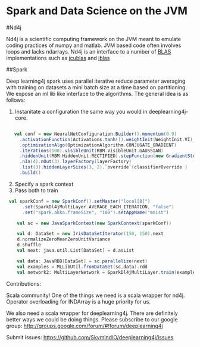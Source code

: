 # Spark and Data Science on the JVM



#Nd4j


Nd4j is a scientific computing framework on the JVM meant to emulate coding practices of numpy and matlab. JVM based code often involves loops and lacks ndarrays.  Nd4j is an interface to a number of [BLAS](http://www.netlib.org/blas/) implementations such as [jcublas](http://jcuda.org/) and [jblas](http://mikiobraun.github.io/jblas/)



##Spark


Deep learning4j spark uses parallel iterative reduce parameter averaging with training on datasets a mini batch size at a time based on partitioning. We expose an ml lib like interface to the algorithms. The general idea is as follows:

1. Instanitate a configuration the same way you would in deeplearning4j-core. 
 ```scala

    val conf = new NeuralNetConfiguration.Builder().momentum(0.9)
      .activationFunction(Activations.tanh()).weightInit(WeightInit.VI)
      .optimizationAlgo(OptimizationAlgorithm.CONJUGATE_GRADIENT)
      .iterations(100).visibleUnit(RBM.VisibleUnit.GAUSSIAN)
      .hiddenUnit(RBM.HiddenUnit.RECTIFIED).stepFunction(new GradientStepFunction())
      .nIn(4).nOut(3).layerFactory(layerFactory)
      .list(3).hiddenLayerSizes(3, 2).`override`(classifierOverride )
      .build()


```
2. Specify a spark context
3. Pass both to train

```scala
 val sparkConf = new SparkConf().setMaster("local[8]")
      .set(SparkDl4jMultiLayer.AVERAGE_EACH_ITERATION, "false")
      .set("spark.akka.frameSize", "100").setAppName("mnist")

    val sc = new JavaSparkContext(new SparkContext(sparkConf))

    val d: DataSet = new IrisDataSetIterator(150, 150).next
    d.normalizeZeroMeanZeroUnitVariance
    d.shuffle
    val next: java.util.List[DataSet] = d.asList

    val data: JavaRDD[DataSet] = sc.parallelize(next)
    val examples = MLLibUtil.fromDataSet(sc,data).rdd
    val network2: MultiLayerNetwork = SparkDl4jMultiLayer.train(examples,conf)

```



Contributions:

Scala community! One of the things we need is a scala wrapper for nd4j. Operator overloading for INDArray is a huge priority for us. 

We also need a scala wrapper for deeplearning4j. There are definitely better ways we could be doing things. Please subscribe to our google group:
http://groups.google.com/forum/#!forum/deeplearning4j

Submit issues:
https://github.com/SkymindIO/deeplearning4j/issues








